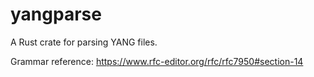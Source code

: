 
# yangparse

A Rust crate for parsing YANG files.

Grammar reference: https://www.rfc-editor.org/rfc/rfc7950#section-14
